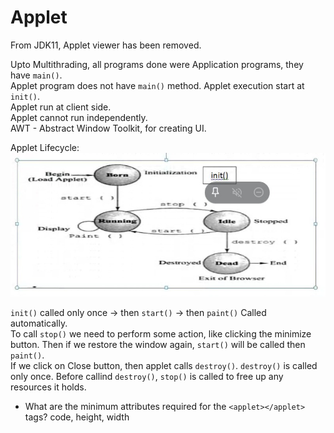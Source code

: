 # Applet

From JDK11, Applet viewer has been removed.

Upto Multithrading, all programs done were Application programs, they have `main()`.  
Applet program does not have `main()` method. Applet execution start at `init()`.  
Applet run at client side.  
Applet cannot run independently.  
AWT - Abstract Window Toolkit, for creating UI.  

Applet Lifecycle:
![Applet Lifecycle](./images/appletLifeCycle.jpeg)

`init()` called only once -> then `start()` -> then `paint()` Called automatically.  
To call `stop()` we need to perform some action, like clicking the minimize button. Then if we restore the window again, `start()` will be called then `paint()`.  
If we click on Close button, then applet calls `destroy()`. `destroy()` is called only once. Before callind `destroy()`, `stop()` is called to free up any resources it holds.

- What are the minimum attributes required for the `<applet></applet>` tags?
  code, height, width